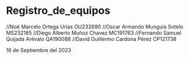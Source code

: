 # Registro_de_equipos
 
//Noé Marcelo Ortega Urías		OU232690
//Oscar Armando Munguía Sotelo		MS232185
//Diego Alberto Muñoz Chavez		MC191763
//Fernando Samuel Quijada Arévalo QA190088
//David Guillermo Cardona Pérez  CP121738


16 de Septiembre del 2023
